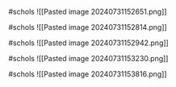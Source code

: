 #schols 
![[Pasted image 20240731152651.png]]

#schols 
![[Pasted image 20240731152814.png]]

#schols 
![[Pasted image 20240731152942.png]]

#schols 
![[Pasted image 20240731153230.png]]

#schols 
![[Pasted image 20240731153816.png]]